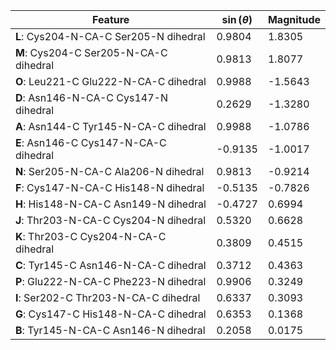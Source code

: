 | Feature | $\sin \left( \theta \right)$ | Magnitude |
|---------|------------|-----------|
| **L**: Cys204-N-CA-C Ser205-N dihedral | 0.9804 | 1.8305 |
| **M**: Cys204-C Ser205-N-CA-C dihedral | 0.9813 | 1.8077 |
| **O**: Leu221-C Glu222-N-CA-C dihedral | 0.9988 | -1.5643 |
| **D**: Asn146-N-CA-C Cys147-N dihedral | 0.2629 | -1.3280 |
| **A**: Asn144-C Tyr145-N-CA-C dihedral | 0.9988 | -1.0786 |
| **E**: Asn146-C Cys147-N-CA-C dihedral | -0.9135 | -1.0017 |
| **N**: Ser205-N-CA-C Ala206-N dihedral | 0.9813 | -0.9214 |
| **F**: Cys147-N-CA-C His148-N dihedral | -0.5135 | -0.7826 |
| **H**: His148-N-CA-C Asn149-N dihedral | -0.4727 | 0.6994 |
| **J**: Thr203-N-CA-C Cys204-N dihedral | 0.5320 | 0.6628 |
| **K**: Thr203-C Cys204-N-CA-C dihedral | 0.3809 | 0.4515 |
| **C**: Tyr145-C Asn146-N-CA-C dihedral | 0.3712 | 0.4363 |
| **P**: Glu222-N-CA-C Phe223-N dihedral | 0.9906 | 0.3249 |
| **I**: Ser202-C Thr203-N-CA-C dihedral | 0.6337 | 0.3093 |
| **G**: Cys147-C His148-N-CA-C dihedral | 0.6353 | 0.1368 |
| **B**: Tyr145-N-CA-C Asn146-N dihedral | 0.2058 | 0.0175 |
